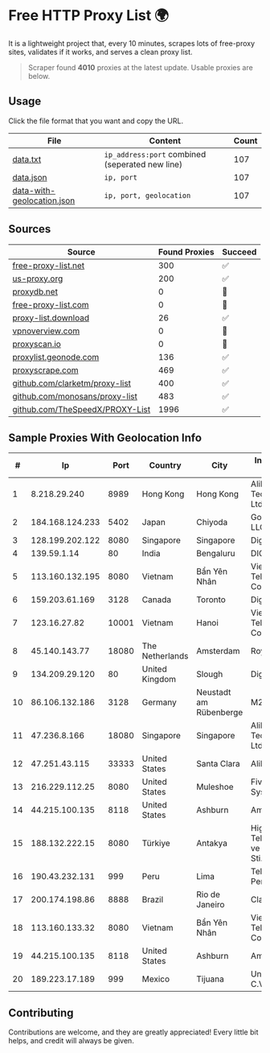 
# Free HTTP Proxy List 🌍

It is a lightweight project that, every 10 minutes, scrapes lots of free-proxy sites, validates if it works, and serves a clean proxy list.


> Scraper found **4010** proxies at the latest update. Usable proxies are below.

## Usage

Click the file format that you want and copy the URL.


|File|Content|Count|
|----|-------|-----|
|[data.txt](https://raw.githubusercontent.com/themiralay/Proxy-List-World/master/data.txt)|`ip_address:port` combined (seperated new line)|107|
|[data.json](https://raw.githubusercontent.com/themiralay/Proxy-List-World/master/data.json)|`ip, port`|107|
|[data-with-geolocation.json](https://raw.githubusercontent.com/themiralay/Proxy-List-World/master/data-with-geolocation.json)|`ip, port, geolocation`|107|

## Sources

|Source|Found Proxies|Succeed|
|------|-------------|-------|
|[free-proxy-list.net](https://free-proxy-list.net)|300|✅|
|[us-proxy.org](https://www.us-proxy.org)|200|✅|
|[proxydb.net](http://proxydb.net)|0|🚫|
|[free-proxy-list.com](https://free-proxy-list.com/?page=&port=&type%5B%5D=http&type%5B%5D=https&up_time=0&search=Search)|0|🚫|
|[proxy-list.download](https://www.proxy-list.download/HTTP)|26|✅|
|[vpnoverview.com](https://vpnoverview.com/privacy/anonymous-browsing/free-proxy-servers)|0|🚫|
|[proxyscan.io](https://www.proxyscan.io)|0|🚫|
|[proxylist.geonode.com](https://proxylist.geonode.com/api/proxy-list?limit=300&page=1&sort_by=lastChecked&sort_type=desc&protocols=http,https)|136|✅|
|[proxyscrape.com](https://api.proxyscrape.com/v2/?request=displayproxies&protocol=http&timeout=10000&country=all&ssl=all&anonymity=all)|469|✅|
|[github.com/clarketm/proxy-list](https://raw.githubusercontent.com/clarketm/proxy-list/master/proxy-list-raw.txt)|400|✅|
|[github.com/monosans/proxy-list](https://raw.githubusercontent.com/monosans/proxy-list/main/proxies/http.txt)|483|✅|
|[github.com/TheSpeedX/PROXY-List](https://raw.githubusercontent.com/TheSpeedX/PROXY-List/master/http.txt)|1996|✅|


## Sample Proxies With Geolocation Info

|#|Ip|Port|Country|City|Internet Service Provider|
|-|--|----|-------|----|-------------------------|
|1|8.218.29.240|8989|Hong Kong|Hong Kong|Alibaba (US) Technology Co., Ltd.|
|2|184.168.124.233|5402|Japan|Chiyoda|GoDaddy.com, LLC|
|3|128.199.202.122|8080|Singapore|Singapore|DigitalOcean, LLC|
|4|139.59.1.14|80|India|Bengaluru|DIGITALOCEAN|
|5|113.160.132.195|8080|Vietnam|Bẩn Yên Nhân|VietNam Post and Telecom Corporation|
|6|159.203.61.169|3128|Canada|Toronto|DigitalOcean, LLC|
|7|123.16.27.82|10001|Vietnam|Hanoi|VietNam Post and Telecom Corporation|
|8|45.140.143.77|18080|The Netherlands|Amsterdam|RoyaleHosting BV|
|9|134.209.29.120|80|United Kingdom|Slough|DigitalOcean, LLC|
|10|86.106.132.186|3128|Germany|Neustadt am Rübenberge|M247 Europe SRL|
|11|47.236.8.166|18080|Singapore|Singapore|Alibaba (US) Technology Co., Ltd.|
|12|47.251.43.115|33333|United States|Santa Clara|Alibaba Cloud LLC|
|13|216.229.112.25|8080|United States|Muleshoe|Five Area Systems, LLC|
|14|44.215.100.135|8118|United States|Ashburn|Amazon.com|
|15|188.132.222.15|8080|Türkiye|Antakya|High Speed Telekomunikasyon ve Hab. Hiz. Ltd. Sti.|
|16|190.43.232.131|999|Peru|Lima|Telefonica del Perú|
|17|200.174.198.86|8888|Brazil|Rio de Janeiro|Claro S.A|
|18|113.160.133.32|8080|Vietnam|Bẩn Yên Nhân|VietNam Post and Telecom Corporation|
|19|44.215.100.135|8118|United States|Ashburn|Amazon.com|
|20|189.223.17.189|999|Mexico|Tijuana|Uninet S.A. de C.V.|



## Contributing

Contributions are welcome, and they are greatly appreciated! Every
little bit helps, and credit will always be given.

